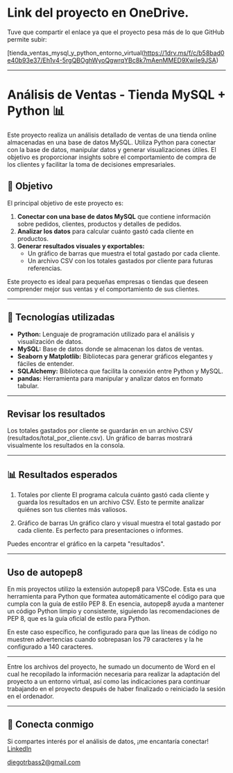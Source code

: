 # Link del proyecto en OneDrive.
Tuve que compartir el enlace ya que el proyecto pesa más de lo que GitHub permite subir:

[tienda_ventas_mysql_y_python_entorno_virtual(https://1drv.ms/f/c/b58bad0e40b93e37/Eh1v4-5rgQBOghWyoQgwrqYBc8k7mAenMMED9XwiIe9JSA)

---

# Análisis de Ventas - Tienda MySQL + Python 📊

Este proyecto realiza un análisis detallado de ventas de una tienda online almacenadas en una base de datos MySQL. Utiliza Python para conectar con la base de datos, manipular datos y generar visualizaciones útiles. El objetivo es proporcionar insights sobre el comportamiento de compra de los clientes y facilitar la toma de decisiones empresariales.

## 🎯 Objetivo

El principal objetivo de este proyecto es:
1. **Conectar con una base de datos MySQL** que contiene información sobre pedidos, clientes, productos y detalles de pedidos.
2. **Analizar los datos** para calcular cuánto gastó cada cliente en productos.
3. **Generar resultados visuales y exportables:**
   - Un gráfico de barras que muestra el total gastado por cada cliente.
   - Un archivo CSV con los totales gastados por cliente para futuras referencias.

Este proyecto es ideal para pequeñas empresas o tiendas que deseen comprender mejor sus ventas y el comportamiento de sus clientes.

---

## 🔧 Tecnologías utilizadas

- **Python:** Lenguaje de programación utilizado para el análisis y visualización de datos.
- **MySQL:** Base de datos donde se almacenan los datos de ventas.
- **Seaborn y Matplotlib:** Bibliotecas para generar gráficos elegantes y fáciles de entender.
- **SQLAlchemy:** Biblioteca que facilita la conexión entre Python y MySQL.
- **pandas:** Herramienta para manipular y analizar datos en formato tabular.

---

## Revisar los resultados

Los totales gastados por cliente se guardarán en un archivo CSV (resultados/total_por_cliente.csv).
Un gráfico de barras mostrará visualmente los resultados en la consola.

---

## 📊 Resultados esperados

1. Totales por cliente
El programa calcula cuánto gastó cada cliente y guarda los resultados en un archivo CSV. Esto te permite analizar quiénes son tus clientes más valiosos.

2. Gráfico de barras
Un gráfico claro y visual muestra el total gastado por cada cliente. Es perfecto para presentaciones o informes.

Puedes encontrar el gráfico en la carpeta "resultados".

---

## Uso de autopep8

En mis proyectos utilizo la extensión autopep8 para VSCode.
Esta es una herramienta para Python que formatea automáticamente el código para que cumpla con la guía de estilo PEP 8.
En esencia, autopep8 ayuda a mantener un código Python limpio y consistente, siguiendo las recomendaciones de PEP 8, que es la guía oficial de estilo para Python.

En este caso específico, he configurado para que las líneas de código no muestren advertencias cuando sobrepasan los 79 caracteres y la he configurado a 140 caracteres.

---

Entre los archivos del proyecto, he sumado un documento de Word en el cual he recopilado la información necesaria para realizar la adaptación del proyecto a un entorno virtual, así como las indicaciones para continuar trabajando en el proyecto después de haber finalizado o reiniciado la sesión en el ordenador.

---

## 🤝 Conecta conmigo

Si compartes interés por el análisis de datos, ¡me encantaría conectar!  
[LinkedIn](https://www.linkedin.com/in/diego-data-analyst/)

diegotrbass2@gmail.com
